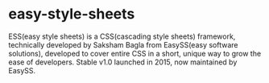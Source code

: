# easy-style-sheets
ESS(easy style sheets) is a CSS(cascading style sheets) framework, technically developed by Saksham Bagla from EasySS(easy software solutions), developed to cover entire CSS in a short, unique way to grow the ease of developers. Stable v1.0 launched in 2015, now maintained by EasySS.
